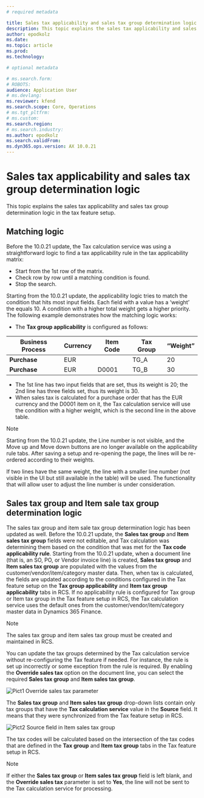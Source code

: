 ```yaml
---
# required metadata

title: Sales tax applicability and sales tax group determination logic
description: This topic explains the sales tax applicability and sales tax group determination logic in the tax feature setup.
author: epodkolz
ms.date: 
ms.topic: article
ms.prod: 
ms.technology: 

# optional metadata

# ms.search.form: 
# ROBOTS: 
audience: Application User
# ms.devlang: 
ms.reviewer: kfend
ms.search.scope: Core, Operations
# ms.tgt_pltfrm: 
# ms.custom: 
ms.search.region:
# ms.search.industry: 
ms.author: epodkolz
ms.search.validFrom:
ms.dyn365.ops.version: AX 10.0.21
---
```


# Sales tax applicability and sales tax group determination logic

This topic explains the sales tax applicability and sales tax group determination logic in the tax feature setup.

## Matching logic

Before the 10.0.21 update, the Tax calculation service was using a straightforward logic to find a tax applicability rule in the tax applicability matrix:

 - Start from the 1st row of the matrix.
 - Check row by row until a matching condition is found.
 - Stop the search.

Starting from the 10.0.21 update, the applicability logic tries to match the condition that hits most input fields. Each field with a value has a ‘weight’ the equals 10. A condition with a higher total weight gets a higher priority.
The following example demonstrates how the matching logic works:

 - The **Tax group applicability** is configured as follows:

| Business Process | Currency | Item Code | Tax Group | “Weight” |
|------------------|----------|-----------|-----------|----------|
| **Purchase** | EUR || TG_A | 20 |
| **Purchase** | EUR | D0001 | TG_B | 30 |

 - The 1st line has two input fields that are set, thus its weight is 20; the 2nd line has three fields set, thus its weight is 30. 
 - When sales tax is calculated for a purchase order that has the EUR currency and the D0001 item on it, the Tax calculation service will use the condition with a higher weight, which is the second line in the above table. 

> [!NOTE]
> Starting from the 10.0.21 update, the Line number is not visible, and the Move up and Move down buttons are no longer available on the applicability rule tabs. After saving a setup and re-opening the page, the lines will be re-ordered according to their weights.

If two lines have the same weight, the line with a smaller line number (not visible in the UI but still available in the table) will be used. The functionality that will allow user to adjust the line number is under consideration.

## Sales tax group and Item sale tax group determination logic

The sales tax group and item sale tax group determination logic has been updated as well. Before the 10.0.21 update, the **Sales tax group** and **Item sales tax group** fields were not editable, and Tax calculation was determining them based on the condition that was met for the **Tax code applicability rule**. 
Starting from the 10.0.21 update, when a document line (that is, an SO, PO, or Vendor invoice line) is created, **Sales tax group** and **Item sales tax group** are populated with the values from the customer/vendor/item/category master data. Then, when tax is calculated, the fields are updated according to the conditions configured in the Tax feature setup on the **Tax group applicability** and **Item tax group applicability** tabs in RCS.
If no applicability rule is configured for Tax group or Item tax group in the Tax feature setup in RCS, the Tax calculation service uses the default ones from the customer/vendor/item/category master data in Dynamics 365 Finance.

> [!NOTE]
> The sales tax group and item sales tax group must be created and maintained in RCS. 

You can update the tax groups determined by the Tax calculation service without re-configuring the Tax feature if needed. For instance, the rule is set up incorrectly or some exception from the rule is required. By enabling the **Override sales tax** option on the document line, you can select the required **Sales tax group** and **Item sales tax group**.

![Pict1 Override sales tax parameter](https://user-images.githubusercontent.com/27483882/126536049-0d173107-b7a9-4045-82c7-2e3c267f34ca.jpg)

The **Sales tax group** and **Item sales tax group** drop-down lists contain only tax groups that have the **Tax calculation service** value in the **Source** field. It means that they were synchronized from the Tax feature setup in RCS.

![Pict2 Source field in Item sales tax group](https://user-images.githubusercontent.com/27483882/126536162-ab1a7900-3160-43cf-b09d-ff2372e7a6f8.jpg)

The tax codes will be calculated based on the intersection of the tax codes that are defined in the **Tax group** and **Item tax group** tabs in the Tax feature setup in RCS.

> [!NOTE]
> If either the **Sales tax group** or **Item sales tax group** field is left blank, and the **Override sales tax** parameter is set to **Yes**, the line will not be sent to the Tax calculation service for processing.



